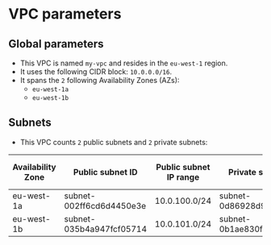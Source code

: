 # **VPC parameters**
## **Global parameters**
* This VPC is named `my-vpc` and resides in the `eu-west-1` region.
* It uses the following CIDR block: `10.0.0.0/16`.
* It spans the `2` following Availability Zones (AZs):
  * `eu-west-1a`
  * `eu-west-1b`

## **Subnets**
* This VPC counts `2` public subnets and  `2` private subnets:

| Availability Zone | Public subnet ID | Public subnet IP range | Private subnet ID | Private subnet IP range | 
| --- | --- | --- | --- | --- |
| eu-west-1a | subnet-002ff6cd6d4450e3e | 10.0.100.0/24 | subnet-0d86928d92cc4e98a | 10.0.0.0/24 |
| eu-west-1b | subnet-035b4a947fcf05714 | 10.0.101.0/24 | subnet-0b1ae830fec1ed9c5 | 10.0.1.0/24 |
